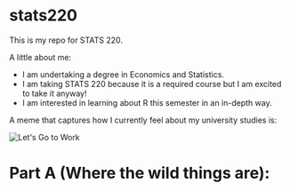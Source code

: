 # stats220

This is my repo for STATS 220. 

A little about me:

- I am undertaking a degree in Economics and Statistics.
- I am taking STATS 220 because it is a required course but I am excited to take it anyway!
- I am interested in learning about R this semester in an in-depth way.

A meme that captures how I currently feel about my university studies is:

![Let's Go to Work](https://media1.tenor.com/m/bNskaXyO0FYAAAAC/lets-go-to-work-rip-wheeler.gif)

# Part A (Where the wild things are):
